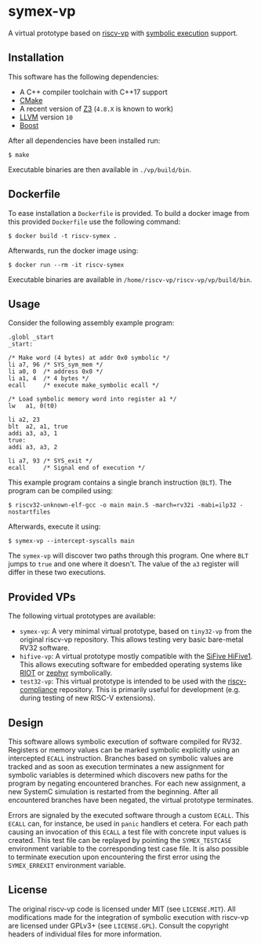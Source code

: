 # symex-vp

A virtual prototype based on [riscv-vp][riscv-vp github] with [symbolic execution][wikipedia symex] support.

## Installation

This software has the following dependencies:

* A C++ compiler toolchain with C++17 support
* [CMake][cmake website]
* A recent version of [Z3][z3 repo] (`4.8.X` is known to work)
* [LLVM][llvm website] version `10`
* [Boost][boost website]

After all dependencies have been installed run:

	$ make

Executable binaries are then available in `./vp/build/bin`.

## Dockerfile

To ease installation a `Dockerfile` is provided. To build a docker
image from this provided `Dockerfile` use the following command:

	$ docker build -t riscv-symex .

Afterwards, run the docker image using:

	$ docker run --rm -it riscv-symex

Executable binaries are available in `/home/riscv-vp/riscv-vp/vp/build/bin`.

## Usage

Consider the following assembly example program:

	.globl _start
	_start:

	/* Make word (4 bytes) at addr 0x0 symbolic */
	li a7, 96 /* SYS_sym_mem */
	li a0, 0  /* address 0x0 */
	li a1, 4  /* 4 bytes */
	ecall     /* execute make_symbolic ecall */

	/* Load symbolic memory word into register a1 */
	lw   a1, 0(t0)

	li a2, 23
	blt  a2, a1, true
	addi a3, a3, 1
	true:
	addi a3, a3, 2

	li a7, 93 /* SYS_exit */
	ecall     /* Signal end of execution */

This example program contains a single branch instruction (`BLT`). The
program can be compiled using:

	$ riscv32-unknown-elf-gcc -o main main.S -march=rv32i -mabi=ilp32 -nostartfiles

Afterwards, execute it using:

	$ symex-vp --intercept-syscalls main

The `symex-vp` will discover two paths through this program. One where
`BLT` jumps to `true` and one where it doesn't. The value of the `a3`
register will differ in these two executions.

## Provided VPs

The following virtual prototypes are available:

* `symex-vp`: A very minimal virtual prototype, based on `tiny32-vp`
  from the original riscv-vp repository. This allows testing very basic
  bare-metal RV32 software.
* `hifive-vp`: A virtual prototype mostly compatible with the
  [SiFive HiFive1][sifive hifive1]. This allows executing software
  for embedded operating systems like [RIOT][riot website] or
  [zephyr][zephyr website] symbolically.
* `test32-vp`: This virtual prototype is intended to be used with
  the [riscv-compliance][riscv-compliance github] repository. This is
  primarily useful for development (e.g. during testing of new
  RISC-V extensions).

## Design

This software allows symbolic execution of software compiled for RV32.
Registers or memory values can be marked symbolic explicitly using an
intercepted `ECALL` instruction. Branches based on symbolic values are
tracked and as soon as execution terminates a new assignment for
symbolic variables is determined which discovers new paths for the
program by negating encountered branches. For each new assignment, a new
SystemC simulation is restarted from the beginning. After all
encountered branches have been negated, the virtual prototype
terminates.

Errors are signaled by the executed software through a custom `ECALL`.
This `ECALL` can, for instance, be used in `panic` handlers et cetera.
For each path causing an invocation of this `ECALL` a test file with
concrete input values is created. This test file can be replayed by
pointing the `SYMEX_TESTCASE` environment variable to the corresponding
test case file. It is also possible to terminate execution upon
encountering the first error using the `SYMEX_ERREXIT` environment
variable.

## License

The original riscv-vp code is licensed under MIT (see `LICENSE.MIT`).
All modifications made for the integration of symbolic execution with
riscv-vp are licensed under GPLv3+ (see `LICENSE.GPL`). Consult the
copyright headers of individual files for more information.

[riscv-vp github]: https://github.com/agra-uni-bremen/riscv-vp
[wikipedia symex]: https://en.wikipedia.org/wiki/Symbolic_execution
[z3 repo]: https://github.com/Z3Prover/z3
[llvm website]: https://llvm.org/
[cmake website]: https://cmake.org/
[boost website]: https://www.boost.org/
[sifive hifive1]: https://www.sifive.com/boards/hifive1
[riot website]: https://riot-os.org/
[zephyr website]: https://riot-os.org/
[riscv-compliance github]: https://github.com/riscv/riscv-compliance/
